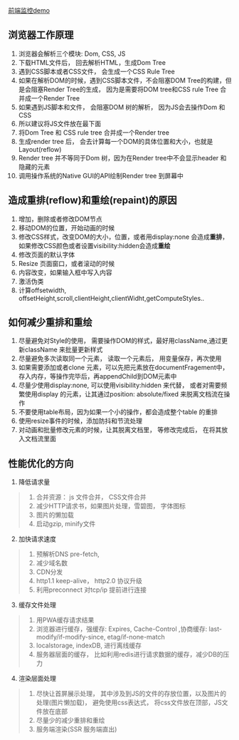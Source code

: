 [前端监控demo](https://github.com/LianjiaTech/fee)

## 浏览器工作原理
1. 浏览器会解析三个模块: Dom, CSS, JS
2. 下载HTML文件后， 回去解析HTML，生成Dom Tree
3. 遇到CSS脚本或者CSS文件， 会生成一个CSS Rule Tree
4. 如果在解析DOM的时候，遇到CSS脚本文件，不会阻塞DOM Tree的构建，但是会阻塞Render Tree的生成， 因为是需要将DOM tree和CSS rule Tree 合并成一个Render Tree
5. 如果遇到JS脚本和文件， 会阻塞DOM 树的解析， 因为JS会去操作Dom 和 CSS
6. 所以建议将JS文件放在最下面
7. 将Dom Tree 和 CSS rule tree 合并成一个Render tree
8. 生成render tree 后， 会去计算每一个DOM的具体位置和大小，也就是Layout(reflow)
9. Render tree 并不等同于Dom 树，因为在Render tree中不会显示header 和隐藏的元素
10. 调用操作系统的Native GUI的API绘制Render tree 到屏幕中

## 造成重排(reflow)和重绘(repaint)的原因
1. 增加，删除或者修改DOM节点
2. 移动DOM的位置，开始动画的时候
3. 修改CSS样式，改变DOM的大小，位置，或者用display:none 会造成**重排**， 如果修改CSS颜色或者设置visibility:hidden会造成**重绘**
4. 修改页面的默认字体
5. Resize 页面窗口，或者滚动的时候
6. 内容改变，如果输入框中写入内容
7. 激活伪类
8. 计算offsetwidth, offsetHeight,scroll,clientHeight,clientWidht,getComputeStyles..

## 如何减少重排和重绘
1. 尽量避免对Style的使用， 需要操作DOM的样式，最好用className,通过更新className 来批量更新样式
2. 尽量避免多次读取同一个元素， 读取一个元素后， 用变量保存，再次使用
3. 如果需要添加或者clone 元素，可以先把元素放在documentFragement中，存入内存，等操作完毕后，再appendChild到DOM元素中
4. 尽量少使用display:none, 可以使用visibility:hidden 来代替， 或者对需要频繁使用display 的元素，让其通过position: absolute/fixed 来脱离文档流在操作
5. 不要使用table布局，因为如果一个小的操作，都会造成整个table 的重排
6. 使用resize事件的时候，添加防抖和节流处理
7. 对动画和批量修改元素的时候，让其脱离文档里， 等修改完成后， 在将其放入文档流里面

## 性能优化的方向
1. 降低请求量
> 1. 合并资源： js 文件合并， CSS文件合并
> 2. 减少HTTP请求书，如果图片处理，雪碧图， 字体图标
> 3. 图片的懒加载
> 4. 启动gzip, minify文件
2. 加快请求速度
> 1. 预解析DNS pre-fetch, 
> 2. 减少域名数
> 3. CDN分发
> 4. http1.1 keep-alive， http2.0 协议升级
> 5. 利用preconnect 对tcp/ip 提前进行连接
3. 缓存文件处理
> 1. 用PWA缓存请求结果
> 2. 浏览器进行缓存，强缓存: Expires, Cache-Control ,协商缓存: last-modify/if-modify-since, etag/if-none-match
> 3. localstorage, indexDB, 进行离线缓存
> 4. 服务器层面的缓存， 比如利用redis进行请求数据的缓存，减少DB的压力
4. 渲染层面处理
> 1. 尽快让首屏展示处理， 其中涉及到JS的文件的存放位置，以及图片的处理(图片懒加载)， 避免使用css表达式， 将css文件放在顶部，JS文件放在底部
> 2. 尽量少的减少重排和重绘
> 3. 服务端渲染(SSR 服务端直出)
